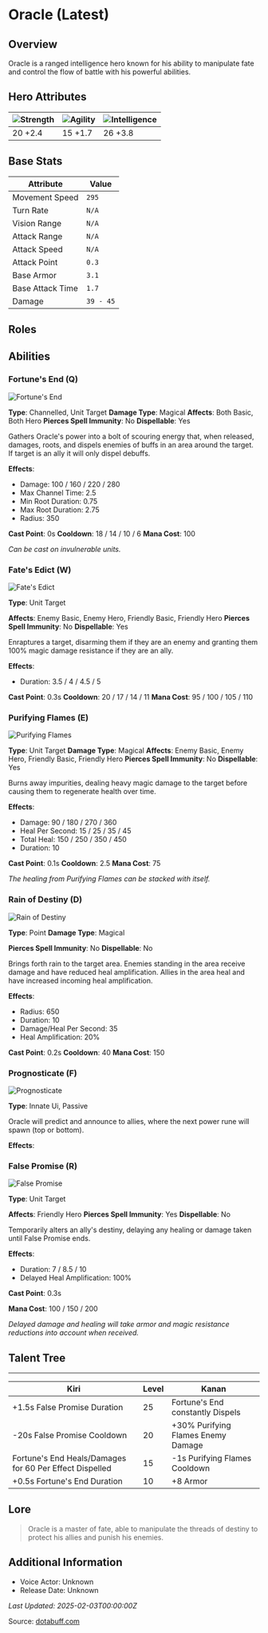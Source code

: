 # Oracle (Latest)

## Overview
Oracle is a ranged intelligence hero known for his ability to manipulate fate and control the flow of battle with his powerful abilities.

## Hero Attributes
| ![Strength](https://www.dotabuff.com/assets/hero_str-c4c83daf6344eee5758e6634a6535394cdcf03a9a8292076260cbe42b76d1b4c.png) | ![Agility](https://www.dotabuff.com/assets/hero_agi-f7c48b4a53d1a3f879d97d7afce7326b01d4a1a053fec8ea922ac6bbbe7947d7.png) | ![Intelligence](https://www.dotabuff.com/assets/hero_int-b590a71ef3df24fd995abacac069e7dbf3ee126cc67d6969bb3bea8034124232.png) |
|------------------------|------------------------|----------------------------|
| 20 +2.4             | 15 +1.7              | 26 +3.8            |

## Base Stats
| Attribute | Value |
|-----------|-------|
| Movement Speed | `295` |
| Turn Rate | `N/A` |
| Vision Range | `N/A` |
| Attack Range | `N/A` |
| Attack Speed | `N/A` |
| Attack Point | `0.3` |
| Base Armor | `3.1` |
| Base Attack Time | `1.7` |
| Damage | `39 - 45` |

## Roles


## Abilities
### Fortune's End (Q)
![Fortune's End](https://www.dotabuff.com/assets/skills/oracle-fortunes-end-5637-3ee315d70c55592027e116ea8cb91b28732834c4795ad6d1a878f75a05ee0f05.jpg)

**Type**: Channelled, Unit Target
**Damage Type**: Magical
**Affects**: Both Basic, Both Hero
**Pierces Spell Immunity**: No
**Dispellable**: Yes

Gathers Oracle's power into a bolt of scouring energy that, when released, damages, roots, and dispels enemies of buffs in an area around the target. If target is an ally it will only dispel debuffs.

**Effects**:
- Damage: 100 / 160 / 220 / 280
- Max Channel Time: 2.5
- Min Root Duration: 0.75
- Max Root Duration: 2.75
- Radius: 350

**Cast Point**: 0s
**Cooldown**: 18 / 14 / 10 / 6
**Mana Cost**: 100

*Can be cast on invulnerable units.*

### Fate's Edict (W)
![Fate's Edict](https://www.dotabuff.com/assets/skills/oracle-fates-edict-5638-24e9e83f64cc9da6ede43044da2672b42e7e45f22d3448025eeac1bb99706696.jpg)

**Type**: Unit Target

**Affects**: Enemy Basic, Enemy Hero, Friendly Basic, Friendly Hero
**Pierces Spell Immunity**: No
**Dispellable**: Yes

Enraptures a target, disarming them if they are an enemy and granting them 100% magic damage resistance if they are an ally.

**Effects**:
- Duration: 3.5 / 4 / 4.5 / 5

**Cast Point**: 0.3s
**Cooldown**: 20 / 17 / 14 / 11
**Mana Cost**: 95 / 100 / 105 / 110



### Purifying Flames (E)
![Purifying Flames](https://www.dotabuff.com/assets/skills/oracle-purifying-flames-5639-74be4c49a2aa9c873dfdaafc501559b3c695593f33d4017f349c7ed0cee9d528.jpg)

**Type**: Unit Target
**Damage Type**: Magical
**Affects**: Enemy Basic, Enemy Hero, Friendly Basic, Friendly Hero
**Pierces Spell Immunity**: No
**Dispellable**: Yes

Burns away impurities, dealing heavy magic damage to the target before causing them to regenerate health over time.

**Effects**:
- Damage: 90 / 180 / 270 / 360
- Heal Per Second: 15 / 25 / 35 / 45
- Total Heal: 150 / 250 / 350 / 450
- Duration: 10

**Cast Point**: 0.1s
**Cooldown**: 2.5
**Mana Cost**: 75

*The healing from Purifying Flames can be stacked with itself.*

### Rain of Destiny (D)
![Rain of Destiny](https://www.dotabuff.com/assets/skills/oracle-rain-of-destiny-932-bb1e1084b91a967c401d406f93edb2117a459bf0d869550debdb96efc35def17.jpg)

**Type**: Point
**Damage Type**: Magical

**Pierces Spell Immunity**: No
**Dispellable**: No

Brings forth rain to the target area. Enemies standing in the area receive damage and have reduced heal amplification. Allies in the area heal and have increased incoming heal amplification.

**Effects**:
- Radius: 650
- Duration: 10
- Damage/Heal Per Second: 35
- Heal Amplification: 20%

**Cast Point**: 0.2s
**Cooldown**: 40
**Mana Cost**: 150



### Prognosticate (F)
![Prognosticate](https://www.dotabuff.com/assets/skills/default-5a612c460046882c6741f2fd3db0f48ae721d557d613f3dc4db7262a1bd5864a.jpg)

**Type**: Innate Ui, Passive





Oracle will predict and announce to allies, where the next power rune will spawn (top or bottom).

**Effects**:








### False Promise (R)
![False Promise](https://www.dotabuff.com/assets/skills/oracle-false-promise-5640-6ffc6fe339f17e7902135579782c736554557dc3fa17eafc4cb8a16ec3f4cbcf.jpg)

**Type**: Unit Target

**Affects**: Friendly Hero
**Pierces Spell Immunity**: Yes
**Dispellable**: No

Temporarily alters an ally's destiny, delaying any healing or damage taken until False Promise ends.

**Effects**:
- Duration: 7 / 8.5 / 10
- Delayed Heal Amplification: 100%

**Cast Point**: 0.3s

**Mana Cost**: 100 / 150 / 200

*Delayed damage and healing will take armor and magic resistance reductions into account when received.*


## Talent Tree
------------
Kiri | Level | Kanan
------|--------|-------
+1.5s False Promise Duration | 25 | Fortune's End constantly Dispels
-20s False Promise Cooldown | 20 | +30% Purifying Flames Enemy Damage
Fortune's End Heals/Damages for 60 Per Effect Dispelled | 15 | -1s Purifying Flames Cooldown
+0.5s Fortune's End Duration | 10 | +8 Armor

## Lore
> Oracle is a master of fate, able to manipulate the threads of destiny to protect his allies and punish his enemies.

## Additional Information
- Voice Actor: Unknown
- Release Date: Unknown

_Last Updated: 2025-02-03T00:00:00Z_

Source: [dotabuff.com](https://www.dotabuff.com/heroes/oracle/abilities)
